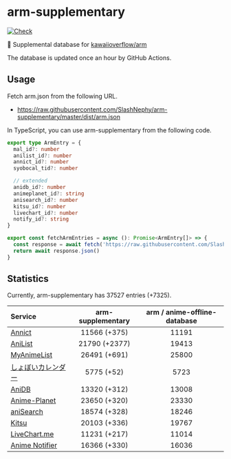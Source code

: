 # arm-supplementary

[![Check](https://github.com/SlashNephy/arm-supplementary/actions/workflows/check-node.yml/badge.svg)](https://github.com/SlashNephy/arm-supplementary/actions/workflows/check-node.yml)

💊 Supplemental database for [kawaiioverflow/arm](https://github.com/kawaiioverflow/arm)

The database is updated once an hour by GitHub Actions.

## Usage

Fetch arm.json from the following URL.

- https://raw.githubusercontent.com/SlashNephy/arm-supplementary/master/dist/arm.json

In TypeScript, you can use arm-supplementary from the following code.

```TypeScript
export type ArmEntry = {
  mal_id?: number
  anilist_id?: number
  annict_id?: number
  syobocal_tid?: number

  // extended
  anidb_id?: number
  animeplanet_id?: string
  anisearch_id?: number
  kitsu_id?: number
  livechart_id?: number
  notify_id?: string
}

export const fetchArmEntries = async (): Promise<ArmEntry[]> => {
  const response = await fetch('https://raw.githubusercontent.com/SlashNephy/arm-supplementary/master/dist/arm.json')
  return await response.json()
}
```

## Statistics

Currently, arm-supplementary has 37527 entries (+7325).

| Service                                     | arm-supplementary | arm / anime-offline-database |
| :------------------------------------------ | :---------------: | :--------------------------: |
| [Annict](https://annict.com)                |   11566 (+375)    |            11191             |
| [AniList](https://anilist.co)               |   21790 (+2377)   |            19413             |
| [MyAnimeList](https://myanimelist.net)      |   26491 (+691)    |            25800             |
| [しょぼいカレンダー](https://cal.syoboi.jp) |    5775 (+52)     |             5723             |
| [AniDB](https://anidb.net)                  |   13320 (+312)    |            13008             |
| [Anime-Planet](https://anime-planet.com)    |   23650 (+320)    |            23330             |
| [aniSearch](https://anisearch.com)          |   18574 (+328)    |            18246             |
| [Kitsu](https://kitsu.io)                   |   20103 (+336)    |            19767             |
| [LiveChart.me](https://livechart.me)        |   11231 (+217)    |            11014             |
| [Anime Notifier](https://notify.moe)        |   16366 (+330)    |            16036             |
